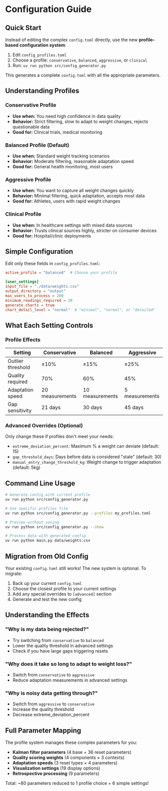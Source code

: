 # Configuration Guide

## Quick Start

Instead of editing the complex `config.toml` directly, use the new **profile-based configuration system**:

1. Edit `config_profiles.toml`
2. Choose a profile: `conservative`, `balanced`, `aggressive`, or `clinical`
3. Run: `uv run python src/config_generator.py`

This generates a complete `config.toml` with all the appropriate parameters.

## Understanding Profiles

### Conservative Profile
- **Use when:** You need high confidence in data quality
- **Behavior:** Strict filtering, slow to adapt to weight changes, rejects questionable data
- **Good for:** Clinical trials, medical monitoring

### Balanced Profile (Default)
- **Use when:** Standard weight tracking scenarios
- **Behavior:** Moderate filtering, reasonable adaptation speed
- **Good for:** General health monitoring, most users

### Aggressive Profile
- **Use when:** You want to capture all weight changes quickly
- **Behavior:** Minimal filtering, quick adaptation, accepts most data
- **Good for:** Athletes, users with rapid weight changes

### Clinical Profile
- **Use when:** In healthcare settings with mixed data sources
- **Behavior:** Trusts clinical sources highly, stricter on consumer devices
- **Good for:** Hospital/clinic deployments

## Simple Configuration

Edit only these fields in `config_profiles.toml`:

```toml
active_profile = "balanced"  # Choose your profile

[user_settings]
input_file = "./data/weights.csv"
output_directory = "output"
max_users_to_process = 200
minimum_readings_required = 20
generate_charts = true
chart_detail_level = "normal"  # "minimal", "normal", or "detailed"
```

## What Each Setting Controls

### Profile Effects

| Setting | Conservative | Balanced | Aggressive |
|---------|-------------|----------|------------|
| Outlier threshold | ±10% | ±15% | ±25% |
| Quality required | 70% | 60% | 45% |
| Adaptation speed | 20 measurements | 10 measurements | 5 measurements |
| Gap sensitivity | 21 days | 30 days | 45 days |

### Advanced Overrides (Optional)

Only change these if profiles don't meet your needs:

- `extreme_deviation_percent`: Maximum % a weight can deviate (default: 15)
- `gap_threshold_days`: Days before data is considered "stale" (default: 30)
- `manual_entry_change_threshold_kg`: Weight change to trigger adaptation (default: 5kg)

## Command Line Usage

```bash
# Generate config with current profile
uv run python src/config_generator.py

# Use specific profiles file
uv run python src/config_generator.py --profiles my_profiles.toml

# Preview without saving
uv run python src/config_generator.py --show

# Process data with generated config
uv run python main.py data/weights.csv
```

## Migration from Old Config

Your existing `config.toml` still works! The new system is optional. To migrate:

1. Back up your current `config.toml`
2. Choose the closest profile to your current settings
3. Add any special overrides to `[advanced]` section
4. Generate and test the new config

## Understanding the Effects

### "Why is my data being rejected?"
- Try switching from `conservative` to `balanced`
- Lower the quality threshold in advanced settings
- Check if you have large gaps triggering resets

### "Why does it take so long to adapt to weight loss?"
- Switch from `conservative` to `aggressive`
- Reduce adaptation measurements in advanced settings

### "Why is noisy data getting through?"
- Switch from `aggressive` to `conservative`
- Increase the quality threshold
- Decrease extreme_deviation_percent

## Full Parameter Mapping

The profile system manages these complex parameters for you:

- **Kalman filter parameters** (4 base + 36 reset parameters)
- **Quality scoring weights** (4 components × 3 contexts)
- **Adaptation speeds** (3 reset types × 4 parameters)
- **Visualization settings** (19 display options)
- **Retrospective processing** (9 parameters)

Total: ~80 parameters reduced to 1 profile choice + 6 simple settings!